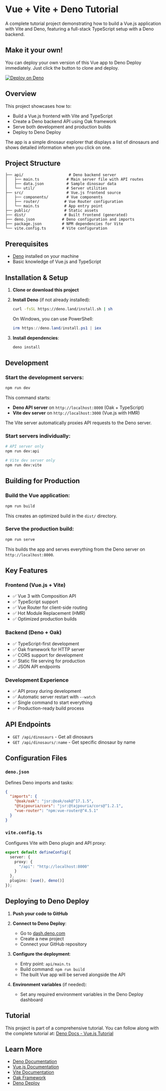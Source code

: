 # Vue + Vite + Deno Tutorial

A complete tutorial project demonstrating how to build a Vue.js application with Vite and Deno, featuring a full-stack TypeScript setup with a Deno backend.

## Make it your own!

You can deploy your own version of this Vue app to Deno Deploy immediately.
Just click the button to clone and deploy.

[![Deploy on Deno](https://deno.com/button)](https://app.deno.com/new?clone=https://github.com/denoland/tutorial-with-vue&mode=dynamic&entrypoint=api/main.ts&build=deno+task+build&install=deno+install)

## Overview

This project showcases how to:
- Build a Vue.js frontend with Vite and TypeScript
- Create a Deno backend API using Oak framework
- Serve both development and production builds
- Deploy to Deno Deploy

The app is a simple dinosaur explorer that displays a list of dinosaurs and shows detailed information when you click on one.

## Project Structure

```
├── api/                    # Deno backend server
│   ├── main.ts            # Main server file with API routes
│   ├── data.json          # Sample dinosaur data
│   └── util/              # Server utilities
├── src/                   # Vue.js frontend source
│   ├── components/        # Vue components
│   ├── router/           # Vue Router configuration
│   └── main.ts           # App entry point
├── public/               # Static assets
├── dist/                 # Built frontend (generated)
├── deno.json            # Deno configuration and imports
├── package.json         # NPM dependencies for Vite
└── vite.config.ts       # Vite configuration
```

## Prerequisites

- [Deno](https://deno.land/) installed on your machine
- Basic knowledge of Vue.js and TypeScript

## Installation & Setup

1. **Clone or download this project**

2. **Install Deno** (if not already installed):
   ```bash
   curl -fsSL https://deno.land/install.sh | sh
   ```
   
   On Windows, you can use PowerShell:
   ```powershell
   irm https://deno.land/install.ps1 | iex
   ```

3. **Install dependencies**:
   ```bash
   deno install
   ```

## Development

### Start the development servers:
```bash
npm run dev
```

This command starts:
- **Deno API server** on `http://localhost:8000` (Oak + TypeScript)
- **Vite dev server** on `http://localhost:3000` (Vue.js with HMR)

The Vite server automatically proxies API requests to the Deno server.

### Start servers individually:
```bash
# API server only
npm run dev:api

# Vite dev server only
npm run dev:vite
```

## Building for Production

### Build the Vue application:
```bash
npm run build
```

This creates an optimized build in the `dist/` directory.

### Serve the production build:
```bash
npm run serve
```

This builds the app and serves everything from the Deno server on `http://localhost:8000`.

## Key Features

### Frontend (Vue.js + Vite)
- ✅ Vue 3 with Composition API
- ✅ TypeScript support
- ✅ Vue Router for client-side routing
- ✅ Hot Module Replacement (HMR)
- ✅ Optimized production builds

### Backend (Deno + Oak)
- ✅ TypeScript-first development
- ✅ Oak framework for HTTP server
- ✅ CORS support for development
- ✅ Static file serving for production
- ✅ JSON API endpoints

### Development Experience
- ✅ API proxy during development
- ✅ Automatic server restart with `--watch`
- ✅ Single command to start everything
- ✅ Production-ready build process

## API Endpoints

- `GET /api/dinosaurs` - Get all dinosaurs
- `GET /api/dinosaurs/:name` - Get specific dinosaur by name

## Configuration Files

### `deno.json`
Defines Deno imports and tasks:
```json
{
  "imports": {
    "@oak/oak": "jsr:@oak/oak@^17.1.5",
    "@tajpouria/cors": "jsr:@tajpouria/cors@^1.2.1",
    "vue-router": "npm:vue-router@^4.5.1"
  }
}
```

### `vite.config.ts`
Configures Vite with Deno plugin and API proxy:
```typescript
export default defineConfig({
  server: {
    proxy: {
      "/api": "http://localhost:8000"
    }
  },
  plugins: [vue(), deno()]
});
```

## Deploying to Deno Deploy

1. **Push your code to GitHub**

2. **Connect to Deno Deploy**:
   - Go to [dash.deno.com](https://dash.deno.com)
   - Create a new project
   - Connect your GitHub repository

3. **Configure the deployment**:
   - Entry point: `api/main.ts`
   - Build command: `npm run build`
   - The built Vue app will be served alongside the API

4. **Environment variables** (if needed):
   - Set any required environment variables in the Deno Deploy dashboard

## Tutorial

This project is part of a comprehensive tutorial. You can follow along with the complete tutorial at: [Deno Docs - Vue.js Tutorial](https://docs.deno.com/runtime/tutorials/how_to_with_npm/vue/)

## Learn More

- [Deno Documentation](https://docs.deno.com/)
- [Vue.js Documentation](https://vuejs.org/)
- [Vite Documentation](https://vitejs.dev/)
- [Oak Framework](https://github.com/oakserver/oak)
- [Deno Deploy](https://deno.com/deploy)
